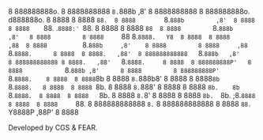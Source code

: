                                                                                                          
8 888888888o.   8 8888888888 `8.`888b           ,8' 8 8888888888   8 888888888o.     d888888o.    8 8888 
8 8888    `88.  8 8888        `8.`888b         ,8'  8 8888         8 8888    `88.  .`8888:' `88.  8 8888 
8 8888     `88  8 8888         `8.`888b       ,8'   8 8888         8 8888     `88  8.`8888.   Y8  8 8888 
8 8888     ,88  8 8888          `8.`888b     ,8'    8 8888         8 8888     ,88  `8.`8888.      8 8888 
8 8888.   ,88'  8 888888888888   `8.`888b   ,8'     8 888888888888 8 8888.   ,88'   `8.`8888.     8 8888 
8 888888888P'   8 8888            `8.`888b ,8'      8 8888         8 888888888P'     `8.`8888.    8 8888 
8 8888`8b       8 8888             `8.`888b8'       8 8888         8 8888`8b          `8.`8888.   8 8888 
8 8888 `8b.     8 8888              `8.`888'        8 8888         8 8888 `8b.    8b   `8.`8888.  8 8888 
8 8888   `8b.   8 8888               `8.`8'         8 8888         8 8888   `8b.  `8b.  ;8.`8888  8 8888 
8 8888     `88. 8 888888888888        `8.`          8 888888888888 8 8888     `88. `Y8888P ,88P'  8 8888 

Developed by CGS & FEAR.